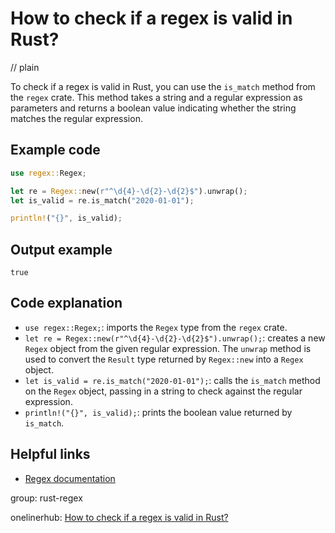 # How to check if a regex is valid in Rust?
// plain

To check if a regex is valid in Rust, you can use the `is_match` method from the `regex` crate. This method takes a string and a regular expression as parameters and returns a boolean value indicating whether the string matches the regular expression.

## Example code

```rust
use regex::Regex;

let re = Regex::new(r"^\d{4}-\d{2}-\d{2}$").unwrap();
let is_valid = re.is_match("2020-01-01");

println!("{}", is_valid);
```

## Output example

```
true
```

## Code explanation

- `use regex::Regex;`: imports the `Regex` type from the `regex` crate.
- `let re = Regex::new(r"^\d{4}-\d{2}-\d{2}$").unwrap();`: creates a new `Regex` object from the given regular expression. The `unwrap` method is used to convert the `Result` type returned by `Regex::new` into a `Regex` object.
- `let is_valid = re.is_match("2020-01-01");`: calls the `is_match` method on the `Regex` object, passing in a string to check against the regular expression.
- `println!("{}", is_valid);`: prints the boolean value returned by `is_match`.

## Helpful links
- [Regex documentation](https://docs.rs/regex/1.3.9/regex/)

group: rust-regex

onelinerhub: [How to check if a regex is valid in Rust?](https://onelinerhub.com/rust/how-to-check-if-a-regex-is-valid-in-rust)